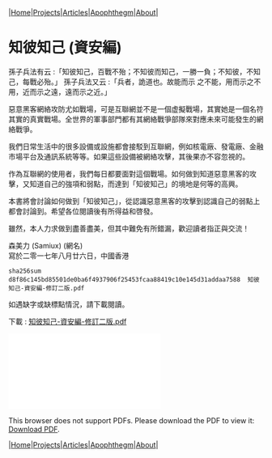 |[Home](/README.md)|[Projects](/projects.md)|[Articles](/articles.md)|[Apophthegm](/apophthegm.md)|[About](/about.md)|

# **知彼知己 (資安編)**

孫子兵法有云 :「知彼知己，百戰不殆；不知彼而知己，一勝一負；不知彼，不知己，每戰必殆。」  孫子兵法又云 :「兵者，詭道也。故能而示
之不能，用而示之不用，近而示之遠，遠而示之近。」

惡意黑客網絡攻防尤如戰場，可是互聯網並不是一個虚擬戰場，其實她是一個名符其實的真實戰場。全世界的軍事部門都有其網絡戰爭部隊來對應未來可能發生的網絡戰爭。

我們日常生活中的很多設備或設施都會接駁到互聯網，例如核電廠、發電廠、金融市場平台及通訊系統等等。如果這些設備被網絡攻擊，其後果亦不容忽視的。

作為互聯網的使用者，我們每日都要面對這個戰場。如何做到知道惡意黑客的攻擊，又知道自己的強項和弱點，而達到「知彼知己」的境地是何等的高興。

本書將會討論如何做到「知彼知己」，從認識惡意黑客的攻擊到認識自己的弱點上都會討論到。希望各位閱讀後有所得益和啓發。

雖然，本人力求做到盡善盡美，但其中難免有所錯漏，歡迎讀者指正與交流！

森美力 (Samiux) (網名)  
寫於二零一七年八月廿六日，中國香港

```sha256sum d8f86c145bd85501de0ba6f4937906f25453fcaa88419c10e145d31addaa7588  知彼知己-資安編-修訂二版.pdf```

如遇缺字或缺標點情況，請下載閱讀。

下載 : [知彼知己-資安編-修訂二版.pdf](/pdf/知彼知己-資安編-修訂二版.pdf)

<object data="/pdf/知彼知己-資安編-修訂二版.pdf" type="application/pdf" width="900px" height="700px">
    <embed src="/pdf/知彼知己-資安編-修訂二版.pdf">
        <p>This browser does not support PDFs. Please download the PDF to view it: <a href="/pdf/知彼知己-資安編-修訂二版.pdf">Download PDF</a>.</p>
</object>

|[Home](/README.md)|[Projects](/projects.md)|[Articles](/articles.md)|[Apophthegm](/apophthegm.md)|[About](/about.md)|
